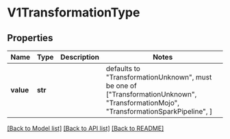 # V1TransformationType


## Properties
Name | Type | Description | Notes
------------ | ------------- | ------------- | -------------
**value** | **str** |  | defaults to "TransformationUnknown",  must be one of ["TransformationUnknown", "TransformationMojo", "TransformationSparkPipeline", ]

[[Back to Model list]](../README.md#documentation-for-models) [[Back to API list]](../README.md#documentation-for-api-endpoints) [[Back to README]](../README.md)


